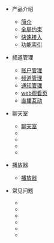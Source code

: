 * 产品介绍

  * [简介](/)
  * [全局约束](/limit)
  * [快速接入](/quick_start)
  * [功能索引](/function_index)
* 频道管理

  * [账户管理]()
  * [频道管理](channel/channelManager)
  * [通知管理]()
  * [web观看页]()
  * [直播互动](/channel/liveInteract)
* 聊天室

  * [聊天室]()
  * []()
  * []()
  * []()
  * []()
* 播放器

  * [播放器]() 
* 常见问题

  * []()
  * []()
  * []()
  * []()
  * []()
  * []()